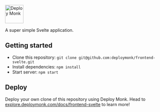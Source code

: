 <a href="https://deploymonk.com"><img src="https://deploymonk.com/images/brand.png" alt="Deploy Monk" height="60" /></a>

A super simple Svelte application.

## Getting started

- Clone this repository: `git clone git@github.com:deploymonk/frontend-svelte.git`
- Install dependencies: `npm install`
- Start server: `npm start`

## Deploy
Deploy your own clone of this repository using Deploy Monk. Head to [explore.deploymonk.com/docs/frontend-svelte](https://explore.deploymonk.com/docs/frontend-svelte) to learn more!
